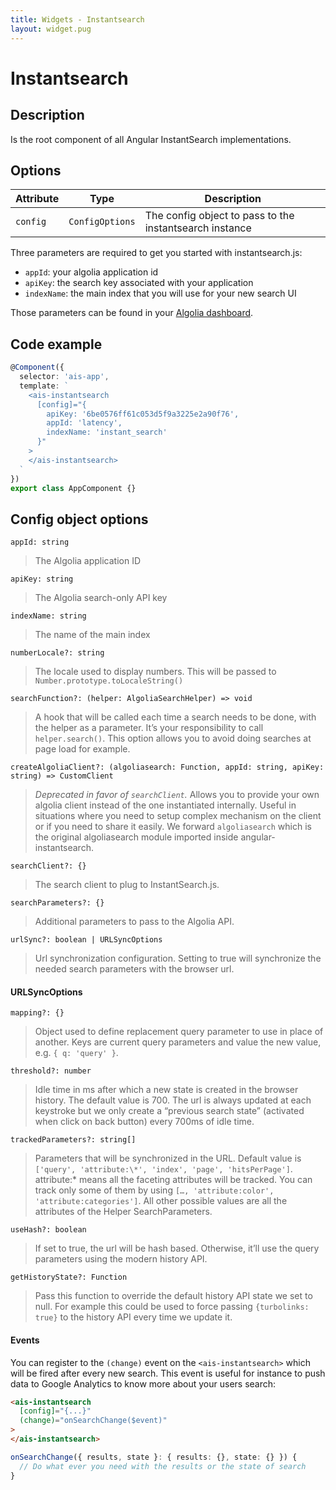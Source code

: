 ```yaml
---
title: Widgets - Instantsearch
layout: widget.pug
---
```


# Instantsearch

## Description

Is the root component of all Angular InstantSearch implementations.

## Options

| Attribute     | Type            | Description
| -             | -               | -
| `config`      | `ConfigOptions` | The config object to pass to the instantsearch instance

Three parameters are required to get you started with instantsearch.js:

* `appId`: your algolia application id
* `apiKey`: the search key associated with your application
* `indexName`: the main index that you will use for your new search UI

Those parameters can be found in your [Algolia dashboard](https://www.algolia.com/api-keys).

## Code example

```ts
@Component({
  selector: 'ais-app',
  template: `
    <ais-instantsearch
      [config]="{
        apiKey: '6be0576ff61c053d5f9a3225e2a90f76',
        appId: 'latency',
        indexName: 'instant_search'
      }"
    >
    </ais-instantsearch>
  `
})
export class AppComponent {}
```

## Config object options

`appId: string`
> The Algolia application ID

`apiKey: string`
> The Algolia search-only API key

`indexName: string`
> The name of the main index

`numberLocale?: string`
> The locale used to display numbers. This will be passed to `Number.prototype.toLocaleString()`

`searchFunction?: (helper: AlgoliaSearchHelper) => void`
> A hook that will be called each time a search needs to be done, with the helper as a parameter. It’s your responsibility to call `helper.search()`. This option allows you to avoid doing searches at page load for example.

`createAlgoliaClient?: (algoliasearch: Function, appId: string, apiKey: string) => CustomClient`
> _Deprecated in favor of `searchClient`._
> Allows you to provide your own algolia client instead of the one instantiated internally.
> Useful in situations where you need to setup complex mechanism on the client or if you need to share it easily.
> We forward `algoliasearch` which is the original algoliasearch module imported inside angular-instantsearch.

`searchClient?: {}`
> The search client to plug to InstantSearch.js.

`searchParameters?: {}`
> Additional parameters to pass to the Algolia API.

`urlSync?: boolean | URLSyncOptions`
> Url synchronization configuration. Setting to true will synchronize the needed search parameters with the browser url.

#### URLSyncOptions

`mapping?: {}`
> Object used to define replacement query parameter to use in place of another. Keys are current query parameters and value the new value, e.g. `{ q: 'query' }`.

`threshold?: number`
> Idle time in ms after which a new state is created in the browser history. The default value is 700. The url is always updated at each keystroke but we only create a “previous search state” (activated when click on back button) every 700ms of idle time.

`trackedParameters?: string[]`
> Parameters that will be synchronized in the URL.
> Default value is `['query', 'attribute:\*', 'index', 'page', 'hitsPerPage']`. attribute:* means all the faceting attributes will be tracked. You can track only some of them by using `[…, 'attribute:color', 'attribute:categories']`. All other possible values are all the attributes of the Helper SearchParameters.

`useHash?: boolean`
> If set to true, the url will be hash based. Otherwise, it’ll use the query parameters using the modern history API.

`getHistoryState?: Function`
> Pass this function to override the default history API state we set to null. For example this could be used to force passing `{turbolinks: true}` to the history API every time we update it.

#### Events

You can register to the `(change)` event on the `<ais-instantsearch>` which will be fired after every new search. This event is useful for instance to push data to Google Analytics to know more about your users search:

```html
<ais-instantsearch
  [config]="{...}"
  (change)="onSearchChange($event)"
>
</ais-instantsearch>
```

```ts
onSearchChange({ results, state }: { results: {}, state: {} }) {
  // Do what ever you need with the results or the state of search
}
```
